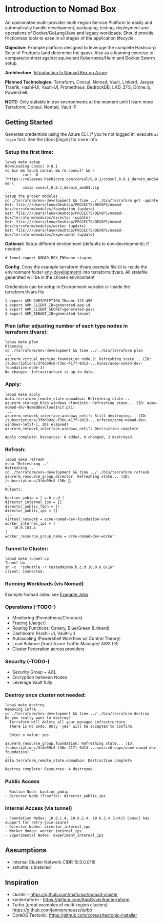 # Introduction to Nomad Box

An opinionated multi-provider multi-region Service Platform to easily and automatically handle development, packaging, testing, deployment and operations of Docker/GoLang/Java and legacy workloads.  Should provide frictionless tools to ease in all stages of the application lifecycle.

**Objective:** Example platform designed to leverage the complete Hashicorp Suite of Products (and determine the gaps).  Also as a learning exercise to compare/contrast against equivalent Kubernetes/Helm and Docker Swarm setup.

**Architecture**: [Introduction to Nomad Box on Azure](https://goo.gl/ReU12f)

**Planned Technologies:** Terraform, Consul, Nomad, Vault, Linkerd, Jaeger, Traefik, Hashi-UI, Vault-UI, Prometheus, BedrockDB, LXD, ZFS, Drone.io, Powershell.

**NOTE:** Only suitable in dev environments at the moment until I learn more Terraform, Consul, Nomad, Vault :P

## Getting Started

Generate credentials using the Azure CLI. If you're not logged in, execute `az login` first. See the [docs][login] for more info.

### Setup the first time:
```
leow$ make setup
Downloading Consul 0.8.1
cd bin && touch consul && rm consul* && \
	    curl -O "https://releases.hashicorp.com/consul/0.8.1/consul_0.8.1_darwin_amd64.zip" && \
	    unzip consul_0.8.1_darwin_amd64.zip
...
Setup the proper modules ..
cd ./terraform/env-development && time ../../bin/terraform get -update
Get: file:///Users/leow/Desktop/PROJECTS/DEVOPS/nomad-box/terraform/modules/foundation (update)
Get: file:///Users/leow/Desktop/PROJECTS/DEVOPS/nomad-box/terraform/modules/director (update)
Get: file:///Users/leow/Desktop/PROJECTS/DEVOPS/nomad-box/terraform/modules/worker (update)
Get: file:///Users/leow/Desktop/PROJECTS/DEVOPS/nomad-box/terraform/modules/experiment (update)

```

**Optional:** Setup different environment (defaults to env-development); if needed:
```
# leow$ export NOMAD_BOX_ENV=env-staging
```

**Config:** Copy the example terraform.tfvars.example  file (it is inside the environment folder [env-development](./terraform/env-development)) into terraform.tfvars. All statefile generated will be in the chosen environment


Credentials can be setup in Environment variable or inside the terraform.tfvars file
```
$ export ARM_SUBSCRIPTION_ID=abc-123-456
$ export ARM_CLIENT_ID=generated-app-id
$ export ARM_CLIENT_SECRET=generated-pass
$ export ARM_TENANT_ID=generated-tenant
```

### Plan (after adjusting number of each type nodes in terraform.tfvars):
```
leow$ make plan
Planning ..
cd ./terraform/env-development && time ../../bin/terraform plan
...
azurerm_virtual_machine.foundation_node.2: Refreshing state... (ID: /subscriptions/3fdd09c8-f36c-417f-9d13-...hines/acme-nomad-dev-foundation-node-3)
No changes. Infrastructure is up-to-date.

```

### Apply:
```
leow$ make apply
data.terraform_remote_state.nomadbox: Refreshing state...
azurerm_storage_blob.windows_cloudinit: Refreshing state... (ID: acme-nomad-dev-NomadBoxCloudInit.ps1)
...
azurerm_network_interface.windows_netif: Still destroying... (ID: /subscriptions/3fdd09c8-f36c-417f-9d13-...erfaces/acme-nomad-dev-windows-netif-1, 20s elapsed)
azurerm_network_interface.windows_netif: Destruction complete

Apply complete! Resources: 0 added, 0 changed, 3 destroyed.
```

### Refresh:
```
leow$ make refresh
echo "Refreshing .."
Refreshing ..
cd ./terraform/env-development && time ../../bin/terraform refresh
azurerm_resource_group.director: Refreshing state... (ID: /subscriptions/3fdd09c8-f36c-
...
Outputs:

bastion_pubip = [ a.b.c.d ]
director_internal_ips = []
director_public_fqdn = []
director_public_ips = []
...
virtual_network = acme-nomad-dev-foundation-vnet
worker_internal_ips = [
    10.0.101.4
]
worker_resource_group_name = acme-nomad-dev-worker
```

### Tunnel to Cluster:
```
leow$ make tunnel-up
Tunnel Up ..
sh -c  "sshuttle -r testadmin@a.b.c.d 10.0.0.0/16"
client: Connected.
```

### Running Workloads (vis Nomad)
Example Nomad Jobs: see [Example Jobs](./laptop/nomad-azure/jobs)

### Operations (-TODO-)
- Monitoring (Prometheus/Circonus)
- Tracing (Jaeger)
- Routing Functions: Canary, Blue/Green (Linkerd)
- Dashboard (Hashi-UI, Vault-UI)
- Autoscaling (Powershell Workflow w/ Control Theory)
- Load Balance (front Azure Traffic Manager/ AWS LB)
- Cluster Federation across providers

### Security (-TODO-)
- Security Group + ACL
- Encryption between Nodes
- Leverage Vault fully

### Destroy once cluster not needed:
```
leow$ make destroy
Removing infra ..
cd ./terraform/env-development && time ../../bin/terraform destroy
Do you really want to destroy?
  Terraform will delete all your managed infrastructure.
  There is no undo. Only 'yes' will be accepted to confirm.

  Enter a value: yes

azurerm_resource_group.foundation: Refreshing state... (ID: /subscriptions/3fdd09c8-f36c-417f-9d13-...sourceGroups/acme-nomad-dev-foundation)```
...
data.terraform_remote_state.nomadbox: Destruction complete

Destroy complete! Resources: 4 destroyed.
```

### Public Access
```
- Bastion Node: bastion_pubip
- Director Node (Traefik): director_public_ips
```

### Internal Access (via tunnel)
```
- Foundation Nodes: 10.0.1.4, 10.0.2.4, 10.0.3.4 (until Consul has support for retry-join-azure)
- Director Nodes: director_internal_ips
- Worker Nodes: worker_internal_ips
- Experimental Nodes: experiment_internal_ips
```

## Assumptions
- Internal Cluster Network CIDR 10.0.0.0/16
- sshuttle is installed 

## Inspiration

- cluster - https://github.com/mafonso/nomad-cluster
- konterraform - https://github.com/AppGyver/konterraform
- Turbo (great examples of multi-region clusters) https://github.com/jonmorehouse/turbo
- CoreOS Tectonic: https://github.com/coreos/tectonic-installer